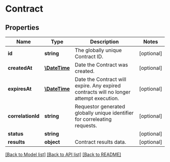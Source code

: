 # Contract

## Properties
Name | Type | Description | Notes
------------ | ------------- | ------------- | -------------
**id** | **string** | The globally unique Contract ID. | [optional] 
**createdAt** | [**\DateTime**](\DateTime.md) | Date the Contract was created. | [optional] 
**expiresAt** | [**\DateTime**](\DateTime.md) | Date the Contract will expire. Any expired contracts will no longer attempt execution. | [optional] 
**correlationId** | **string** | Requestor generated globally unique identifier for correleating requests. | [optional] 
**status** | **string** |  | [optional] 
**results** | **object** | Contract results data. | [optional] 

[[Back to Model list]](../README.md#documentation-for-models) [[Back to API list]](../README.md#documentation-for-api-endpoints) [[Back to README]](../README.md)


